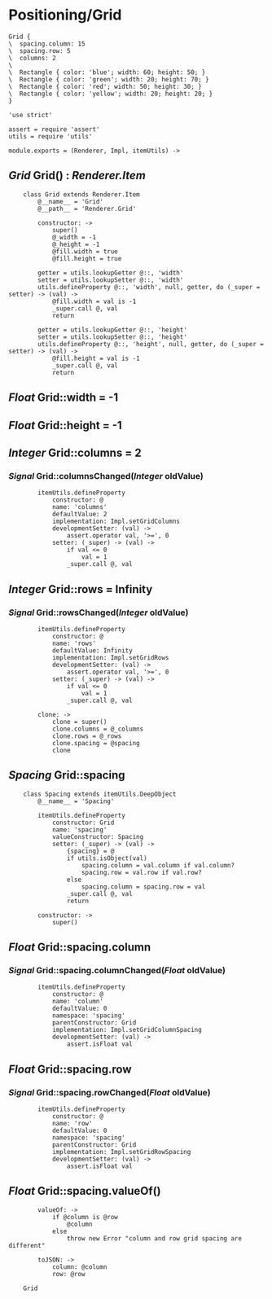 Positioning/Grid
================

```style
Grid {
\  spacing.column: 15
\  spacing.row: 5
\  columns: 2
\
\  Rectangle { color: 'blue'; width: 60; height: 50; }
\  Rectangle { color: 'green'; width: 20; height: 70; }
\  Rectangle { color: 'red'; width: 50; height: 30; }
\  Rectangle { color: 'yellow'; width: 20; height: 20; }
}
```

	'use strict'

	assert = require 'assert'
	utils = require 'utils'

	module.exports = (Renderer, Impl, itemUtils) ->

*Grid* Grid() : *Renderer.Item*
-------------------------------

		class Grid extends Renderer.Item
			@__name__ = 'Grid'
			@__path__ = 'Renderer.Grid'

			constructor: ->
				super()
				@_width = -1
				@_height = -1
				@fill.width = true
				@fill.height = true

			getter = utils.lookupGetter @::, 'width'
			setter = utils.lookupSetter @::, 'width'
			utils.defineProperty @::, 'width', null, getter, do (_super = setter) -> (val) ->
				@fill.width = val is -1
				_super.call @, val
				return

			getter = utils.lookupGetter @::, 'height'
			setter = utils.lookupSetter @::, 'height'
			utils.defineProperty @::, 'height', null, getter, do (_super = setter) -> (val) ->
				@fill.height = val is -1
				_super.call @, val
				return

*Float* Grid::width = -1
------------------------

*Float* Grid::height = -1
-------------------------

*Integer* Grid::columns = 2
---------------------------

### *Signal* Grid::columnsChanged(*Integer* oldValue)

			itemUtils.defineProperty
				constructor: @
				name: 'columns'
				defaultValue: 2
				implementation: Impl.setGridColumns
				developmentSetter: (val) ->
					assert.operator val, '>=', 0
				setter: (_super) -> (val) ->
					if val <= 0
						val = 1
					_super.call @, val

*Integer* Grid::rows = Infinity
-------------------------------

### *Signal* Grid::rowsChanged(*Integer* oldValue)

			itemUtils.defineProperty
				constructor: @
				name: 'rows'
				defaultValue: Infinity
				implementation: Impl.setGridRows
				developmentSetter: (val) ->
					assert.operator val, '>=', 0
				setter: (_super) -> (val) ->
					if val <= 0
						val = 1
					_super.call @, val

			clone: ->
				clone = super()
				clone.columns = @_columns
				clone.rows = @_rows
				clone.spacing = @spacing
				clone

*Spacing* Grid::spacing
-----------------------

		class Spacing extends itemUtils.DeepObject
			@__name__ = 'Spacing'

			itemUtils.defineProperty
				constructor: Grid
				name: 'spacing'
				valueConstructor: Spacing
				setter: (_super) -> (val) ->
					{spacing} = @
					if utils.isObject(val)
						spacing.column = val.column if val.column?
						spacing.row = val.row if val.row?
					else
						spacing.column = spacing.row = val
					_super.call @, val
					return

			constructor: ->
				super()

*Float* Grid::spacing.column
----------------------------

### *Signal* Grid::spacing.columnChanged(*Float* oldValue)

			itemUtils.defineProperty
				constructor: @
				name: 'column'
				defaultValue: 0
				namespace: 'spacing'
				parentConstructor: Grid
				implementation: Impl.setGridColumnSpacing
				developmentSetter: (val) ->
					assert.isFloat val

*Float* Grid::spacing.row
-------------------------

### *Signal* Grid::spacing.rowChanged(*Float* oldValue)

			itemUtils.defineProperty
				constructor: @
				name: 'row'
				defaultValue: 0
				namespace: 'spacing'
				parentConstructor: Grid
				implementation: Impl.setGridRowSpacing
				developmentSetter: (val) ->
					assert.isFloat val

*Float* Grid::spacing.valueOf()
-------------------------------

			valueOf: ->
				if @column is @row
					@column
				else
					throw new Error "column and row grid spacing are different"

			toJSON: ->
				column: @column
				row: @row

		Grid
